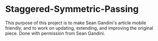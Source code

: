 # Staggered-Symmetric-Passing

This purpose of this project is to make Sean Gandini's article mobile friendly, and to work on updating, extending, and improving the original piece. Done with permission from Sean Gandini. 
